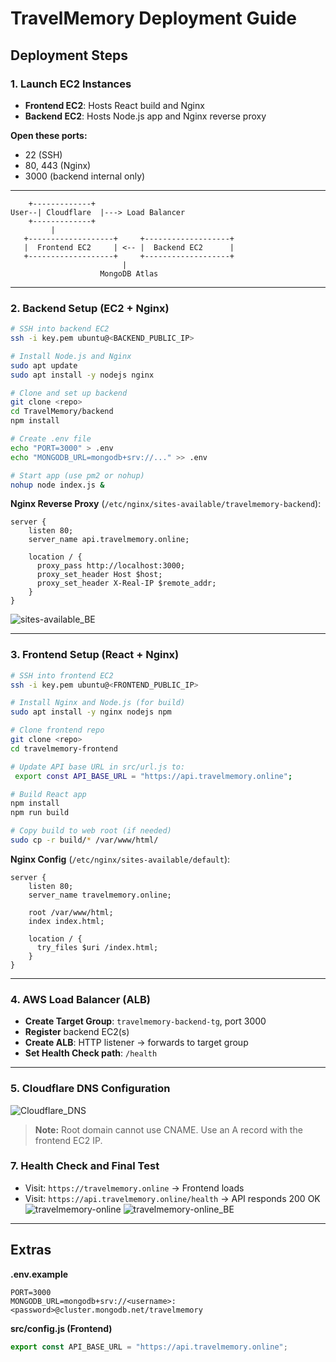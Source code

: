 # TravelMemory Deployment Guide


## Deployment Steps

### 1. Launch EC2 Instances

- **Frontend EC2**: Hosts React build and Nginx
- **Backend EC2**: Hosts Node.js app and Nginx reverse proxy

**Open these ports:**
- 22 (SSH)
- 80, 443 (Nginx)
- 3000 (backend internal only)

---

```
    +-------------+
User--| Cloudflare  |---> Load Balancer
    +-------------+
         |
   +-------------------+     +-------------------+
   |  Frontend EC2     | <-- |  Backend EC2      |
   +-------------------+     +-------------------+
                         |
                    MongoDB Atlas
```

---

### 2. Backend Setup (EC2 + Nginx)

```bash
# SSH into backend EC2
ssh -i key.pem ubuntu@<BACKEND_PUBLIC_IP>

# Install Node.js and Nginx
sudo apt update
sudo apt install -y nodejs nginx

# Clone and set up backend
git clone <repo>
cd TravelMemory/backend
npm install

# Create .env file
echo "PORT=3000" > .env
echo "MONGODB_URL=mongodb+srv://..." >> .env

# Start app (use pm2 or nohup)
nohup node index.js &
```

**Nginx Reverse Proxy** (`/etc/nginx/sites-available/travelmemory-backend`):

```nginx
server {
    listen 80;
    server_name api.travelmemory.online;

    location / {
      proxy_pass http://localhost:3000;
      proxy_set_header Host $host;
      proxy_set_header X-Real-IP $remote_addr;
    }
}
```
![sites-available_BE](https://github.com/user-attachments/assets/21965dac-6254-47de-a8f5-095d615e47b3)


---

### 3. Frontend Setup (React + Nginx)

```bash
# SSH into frontend EC2
ssh -i key.pem ubuntu@<FRONTEND_PUBLIC_IP>

# Install Nginx and Node.js (for build)
sudo apt install -y nginx nodejs npm

# Clone frontend repo
git clone <repo>
cd travelmemory-frontend

# Update API base URL in src/url.js to:
 export const API_BASE_URL = "https://api.travelmemory.online";

# Build React app
npm install
npm run build

# Copy build to web root (if needed)
sudo cp -r build/* /var/www/html/
```

**Nginx Config** (`/etc/nginx/sites-available/default`):

```nginx
server {
    listen 80;
    server_name travelmemory.online;

    root /var/www/html;
    index index.html;

    location / {
      try_files $uri /index.html;
    }
}
```

---

### 4. AWS Load Balancer (ALB)

- **Create Target Group**: `travelmemory-backend-tg`, port 3000
- **Register** backend EC2(s)
- **Create ALB**: HTTP listener → forwards to target group
- **Set Health Check path**: `/health`

---

### 5. Cloudflare DNS Configuration

![Cloudflare_DNS](https://github.com/user-attachments/assets/c7df4be6-9d2d-4f8b-82e5-3f7aaa6c1b73)


> **Note:** Root domain cannot use CNAME. Use an A record with the frontend EC2 IP.


### 7. Health Check and Final Test

- Visit: `https://travelmemory.online` → Frontend loads
- Visit: `https://api.travelmemory.online/health` → API responds 200 OK
![travelmemory-online](https://github.com/user-attachments/assets/cfe3e7cc-0c8f-44e4-ad4b-10ba1939c110)
![travelmemory-online_BE](https://github.com/user-attachments/assets/08bbe451-12b2-4200-b179-84e616054d36)

---

## Extras

**.env.example**
```env
PORT=3000
MONGODB_URL=mongodb+srv://<username>:<password>@cluster.mongodb.net/travelmemory
```

**src/config.js (Frontend)**
```js
export const API_BASE_URL = "https://api.travelmemory.online";
```
